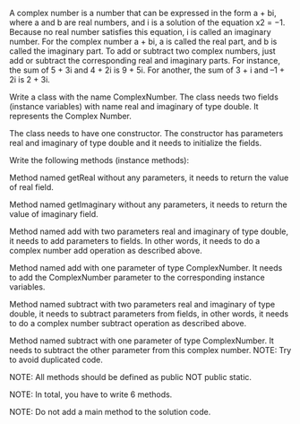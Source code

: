 A complex number is a number that can be expressed in the form a + bi, where a and b are real numbers, and i is a solution of the equation x2 = −1. Because no real number satisfies this equation, i is called an imaginary number. For the complex number a + bi, a is called the real part, and b is called the imaginary part. To add or subtract two complex numbers, just add or subtract the corresponding real and imaginary parts. For instance, the sum of 5 + 3i and 4 + 2i is 9 + 5i. For another, the sum of 3 + i and –1 + 2i is 2 + 3i.



Write a class with the name ComplexNumber. The class needs two fields (instance variables) with name real and imaginary of type double. It represents the Complex Number.

The class needs to have one constructor. The constructor has parameters real and imaginary of type double and it needs to initialize the fields.

Write the following methods (instance methods):

Method named getReal without any parameters, it needs to return the value of real field.

Method named getImaginary without any parameters, it needs to return the value of imaginary field.

Method named add with two parameters real and imaginary of type double, it needs to add parameters to fields. In other words, it needs to do a complex number add operation as described above.

Method named add with one parameter of type ComplexNumber. It needs to add the ComplexNumber parameter to the corresponding instance variables.

Method named subtract with two parameters real and imaginary of type double, it needs to subtract parameters from fields, in other words, it needs to do a complex number subtract operation as described above.

Method named subtract with one parameter of type ComplexNumber. It needs to subtract the other parameter from this complex number.
NOTE: Try to avoid duplicated code.

NOTE: All ​methods should be defined as public NOT public static.

NOTE: In total, you have to write 6 methods.

NOTE: Do not add a main method to the solution code.